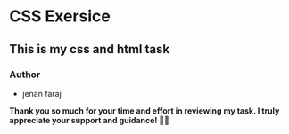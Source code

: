 # CSS Exersice
## This is my css and html task 
### Author
- jenan faraj
  
**Thank you so much for your time and effort in reviewing my task. I truly appreciate your support and guidance! 🙏🌟**
